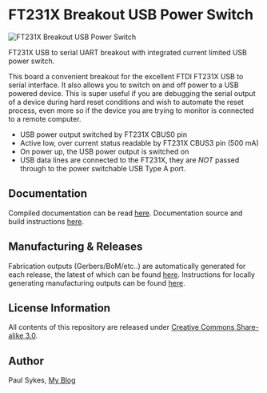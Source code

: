 FT231X Breakout USB Power Switch
================================
![FT231X Breakout USB Power Switch](https://github.com/paulsykes/ft231x_breakout_usb_power_switch/releases/download/v0.10.1/ft231x_breakout_usb_power_switch.jpg)

FT231X USB to serial UART breakout with integrated current limited USB power switch.

This board a convenient breakout for the excellent FTDI FT231X USB to serial interface. It also allows you to switch on and off power to a USB powered device. This is super useful if you are debugging the serial output of a device during hard reset conditions and wish to automate the reset process, even more so if the device you are trying to monitor is connected to a remote computer.

- USB power output switched by FT231X CBUS0 pin
- Active low, over current status readable by FT231X CBUS3 pin (500 mA)
- On power up, the USB power output is switched on
- USB data lines are connected to the FT231X, they are *NOT* passed through to the power switchable USB Type A port. 

Documentation
-------------
Compiled documentation can be read [here](https://paulsykes.me/ft231x_breakout_usb_power_switch). Documentation source and build instructions [here](docsrc).

Manufacturing & Releases
------------------------
Fabrication outputs (Gerbers/BoM/etc..) are automatically generated for each release, the latest of which can be found [here](https://github.com/paulsykes/ft231x_breakout_usb_power_switch/releases/latest). Instructions for locally generating manufacturing outputs can be found [here](hardware/kicad/ft231x_breakout_usb_power_switch).

License Information
-------------------
All contents of this repository are released under [Creative Commons Share-alike 3.0](http://creativecommons.org/licenses/by-sa/3.0/).

Author
------
Paul Sykes, [My Blog](https://paulsykes.me)
